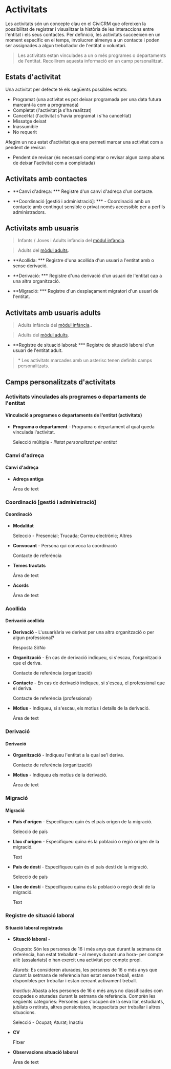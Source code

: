 # Activitats

Les activitats són un concepte clau en el CiviCRM que ofereixen la possibilitat de registrar i visualitzar la història de les interaccions entre l'entitat i els seus contactes. Per definició, les activitats succeeixen en un moment específic en el temps, involucren almenys a un contacte i poden ser assignades a algun treballador de l'entitat o voluntari.

> Les activitats estan vinculades a un o més programes o departaments de l'entitat. Recollirem aquesta informació en un camp personalitzat.

## Estats d'activitat

Una activitat per defecte té els següents possibles estats:

- Programat (una activitat es pot deixar programada per una data futura marcant-la com a programada)
- Completat (l'activitat ja s'ha realitzat)
- Cancel·lat (l'activitat s'havia programat i s'ha cancel·lat)
- Missatge deixat
- Inassumible
- No requerit

Afegim un nou estat d'activitat que ens permeti marcar una activitat com a pendent de revisar:

- Pendent de revisar (és necessari completar o revisar algun camp abans de deixar l'activitat com a completada)

## Activitats amb contactes

- **Canvi d'adreça: *** Registre d'un canvi d'adreça d'un contacte.

- **Coordinació [gestió i administració]: *** - Coordinació amb un contacte amb contingut sensible o privat només accessible per a perfils administradors.

## Activitats amb usuaris

> Infants / Joves i Adults infància del [mòdul infància](/infancia).

> Adults del [mòdul adults](/adults).

- **Acollida: *** Registre d'una acollida d'un usuari a l'entitat amb o sense derivació.

- **Derivació: *** Registre d'una derivació d'un usuari de l'entitat cap a una altra organització.

- **Migració: *** Registre d'un desplaçament migratori d'un usuari de l'entitat.

## Activitats amb usuaris adults

> Adults infància del [mòdul infància](/infancia)..

> Adults del [mòdul adults](/adults).

- **Registre de situació laboral: *** Registre de situació laboral d'un usuari de l'entitat adult.

> \* Les activitats marcades amb un asterisc tenen definits camps personalitzats.

## Camps personalitzats d'activitats

### Activitats vinculades als programes o departaments de l'entitat

#### Vinculació a programes o departaments de l'entitat (activitats)

- **Programa o departament** - Programa o departament al qual queda vinculada l'activitat.

    Selecció múltiple - *llistat personalitzat per entitat*

### Canvi d'adreça

#### Canvi d'adreça

- **Adreça antiga**

    Àrea de text

### Coordinació [gestió i administració]

#### Coordinació

- **Modalitat**

    Selecció - Presencial; Trucada; Correu electrònic; Altres

- **Convocant** - Persona qui convoca la coordinació

    Contacte de referència

- **Temes tractats**

    Àrea de text

- **Acords**

    Àrea de text	 

### Acollida

#### Derivació acollida

- **Derivació** -	L'usuari/ària ve derivat per una altra organització o per algun professional?

    Resposta Sí/No

- **Organització** - En cas de derivació indiqueu, si s'escau, l'organització que el deriva.

    Contacte de referència (organització)

- **Contacte** - En cas de derivació indiqueu, si s'escau, el professional que el deriva.

    Contacte de referència (professional)

- **Motius** - Indiqueu, si s'escau, els motius i detalls de la derivació.

    Àrea de text	 

### Derivació

#### Derivació

- **Organització** - Indiqueu l'entitat a la qual se'l deriva.

    Contacte de referència (organització)

- **Motius** - Indiqueu els motius de la derivació.

    Àrea de text

### Migració


#### Migració

- **País d'orígen** - Especifiqueu quin és el país origen de la migració.

    Selecció de país

- **Lloc d'origen** - Especifiqueu quina és la població o regió origen de la migració.

    Text

- **País de destí** - Especifiqueu quin és el país destí de la migració.

    Selecció de país

- **Lloc de destí** -	Especifiqueu quina és la població o regió destí de la migració.

    Text

### Registre de situació laboral

#### Situació laboral registrada

- **Situació laboral** -

    *Ocupats*: Són les persones de 16 i més anys que durant la setmana de referència, han estat treballant – al menys durant una hora- per compte aliè (assalariats) o han exercit una activitat per compte propi.

    *Aturats*: Es consideren aturades, les persones de 16 o més anys que durant la setmana de referència han estat sense treball, estan disponibles per treballar i estan cercant activament treball.

    *Inactius*: Abasta a les persones de 16 o més anys no classificades com ocupades o aturades durant la setmana de referència. Comprèn les següents categories: Persones que s'ocupen de la seva llar, estudiants, jubilats o retirats, altres pensionistes, incapacitats per treballar i altres situacions.

    Selecció - Ocupat; Aturat; Inactiu

- **CV**

    Fitxer	 

- **Observacions situació laboral**

    Àrea de text
